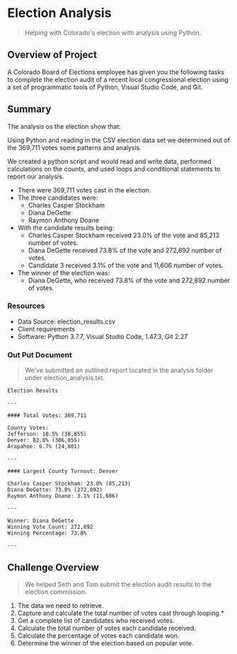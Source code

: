 # Election Analysis

> Helping with Colorado's election with analysis using Python.

## Overview of Project

A Colorado Board of Elections employee has given you the following tasks to complete the election audit of a recent local congressional election using a set of programmatic tools of Python, Visual Studio Code, and Git.

## Summary

The analysis os the election show that:

Using Python and reading in the CSV election data set we determined out of the 369,711 votes some patterns and analysis.

We created a python script and would read and write data, performed calculations on the counts, and used loops and conditional statements to report our analysis.

- There were 369,711 votes cast in the election.
- The three candidates were:
  - Charles Casper Stockham
  - Diana DeGette
  - Raymon Anthony Doane
- With the candidate results being:
  - Charles Casper Stockham received 23.0% of the vote and 85,213 number of votes.
  - Diana DeGette received 73.8% of the vote and 272,892 number of votes.
  - Candidate 3 received 3.1% of the vote and 11,606 number of votes.
- The winner of the election was:
  - Diana DeGette, who received 73.8% of the vote and 272,892 number of votes.

### Resources

- Data Source: election_results.csv
- Client requirements
- Software: Python 3.7.7, Visual Studio Code, 1.47.3, Git 2.27

### Out Put Document

> We've submitted an outlined report located in the analysis folder under election_analysis.txt.

```
Election Results

---

#### Total Votes: 369,711

County Votes:
Jefferson: 10.5% (38,855)
Denver: 82.8% (306,055)
Arapahoe: 6.7% (24,801)

---

#### Largest County Turnout: Denver

Charles Casper Stockham: 23.0% (85,213)
Diana DeGette: 73.8% (272,892)
Raymon Anthony Doane: 3.1% (11,606)

---

Winner: Diana DeGette
Winning Vote Count: 272,892
Winning Percentage: 73.8%

---

```

## Challenge Overview

> We helped Seth and Tom submit the election audit results to the election commission.

1. The data we need to retrieve.
2. Capture and calculate the total number of votes cast through looping.\*
3. Get a complete list of candidates who received votes.
4. Calculate the total number of votes each candidate received.
5. Calculate the percentage of votes each candidate won.
6. Determine the winner of the election based on popular vote.

